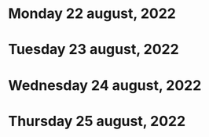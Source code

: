 # Monday 22 august, 2022


# Tuesday 23 august, 2022

# Wednesday 24 august, 2022

# Thursday 25 august, 2022
